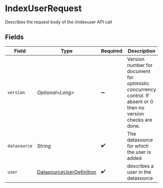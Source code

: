 # IndexUserRequest

Describes the request body of the /indexuser API call


## Fields

| Field                                                                                                           | Type                                                                                                            | Required                                                                                                        | Description                                                                                                     |
| --------------------------------------------------------------------------------------------------------------- | --------------------------------------------------------------------------------------------------------------- | --------------------------------------------------------------------------------------------------------------- | --------------------------------------------------------------------------------------------------------------- |
| `version`                                                                                                       | *Optional\<Long>*                                                                                               | :heavy_minus_sign:                                                                                              | Version number for document for optimistic concurrency control. If absent or 0 then no version checks are done. |
| `datasource`                                                                                                    | *String*                                                                                                        | :heavy_check_mark:                                                                                              | The datasource for which the user is added                                                                      |
| `user`                                                                                                          | [DatasourceUserDefinition](../../models/components/DatasourceUserDefinition.md)                                 | :heavy_check_mark:                                                                                              | describes a user in the datasource                                                                              |
